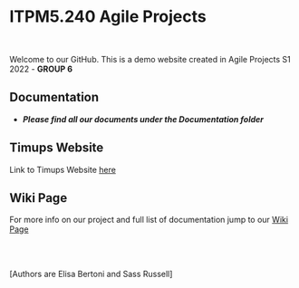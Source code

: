 # ITPM5.240 Agile Projects 

<br>

Welcome to our GitHub. This is a demo website created in Agile Projects S1 2022 - **GROUP 6**


## Documentation
- ***Please find all our documents under the Documentation folder***
## Timups Website
Link to Timups Website [here](https://elisabertoni.github.io/Agile2022_Group6/)
## Wiki Page 
For more info on our project and full list of documentation jump to our [Wiki Page](https://github.com/elisabertoni/Agile2022_Group6/wiki)

<br>
<br>

[Authors are Elisa Bertoni and Sass Russell]
